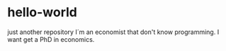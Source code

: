 # hello-world
just another repository
I´m an economist that don't know programming.
I want get a PhD in economics.
